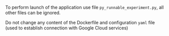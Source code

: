 To perform launch of the application use file ```py_runnable_experiment.py```, all other files can be ignored.

Do not change any content of the Dockerfile and configuration ```yaml``` file (used to establish connection with Google Cloud services)